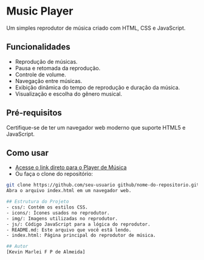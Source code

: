# Music Player

Um simples reprodutor de música criado com HTML, CSS e JavaScript.

## Funcionalidades

- Reprodução de músicas.
- Pausa e retomada da reprodução.
- Controle de volume.
- Navegação entre músicas.
- Exibição dinâmica do tempo de reprodução e duração da música.
- Visualização e escolha do gênero musical.

## Pré-requisitos

Certifique-se de ter um navegador web moderno que suporte HTML5 e JavaScript.

## Como usar
- [Acesse o link direto para o Player de Música](https://kevinmarlei.github.io/MusicPlayer/)
- Ou faça o clone do repositório:

```bash
git clone https://github.com/seu-usuario github/nome-do-repositorio.git
Abra o arquivo index.html em um navegador web.

## Estrutura do Projeto
- css/: Contém os estilos CSS.
- icons/: Ícones usados no reprodutor.
- img/: Imagens utilizadas no reprodutor.
- js/: Código JavaScript para a lógica do reprodutor.
- README.md: Este arquivo que você está lendo.
- index.html: Página principal do reprodutor de música.

## Autor
[Kevin Marlei F P de Almeida]
